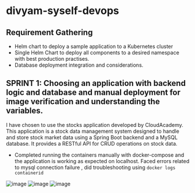# divyam-syself-devops

## Requirement Gathering
- Helm chart to deploy a sample application to a Kubernetes cluster
- Single Helm Chart to deploy all components to a desired namespace with best production practises.
- Database deployment integration and considerations.

## SPRINT 1: Choosing an application with backend logic and database and manual deployment for image verification and understanding the variables.
I have chosen to use the stocks application developed by CloudAcademy. This application is a stock data management system designed to handle and store stock market data using a Spring Boot backend and a MySQL database. It provides a RESTful API for CRUD operations on stock data.

- Completed running the containers manually with docker-compose and the application is working as expected on localhost. Faced errors related to mysql connection failure , did troubleshooting using
  `docker logs containerid`
  

![image](https://github.com/user-attachments/assets/dd62f82c-c9e1-4d24-88e3-08e96e69b85b)
![image](https://github.com/user-attachments/assets/99ad8435-f079-45d3-afce-7674dc495520)
![image](https://github.com/user-attachments/assets/cc86f3e1-4389-49a3-bc8c-94c2b160e43e)





